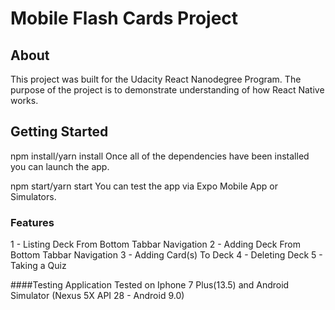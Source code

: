 # Mobile Flash Cards Project

## About

This project was built for the Udacity React Nanodegree Program. The purpose of the project is to demonstrate understanding of how React Native works.

## Getting Started

npm install/yarn install
Once all of the dependencies have been installed you can launch the app.

npm start/yarn start
You can test the app via Expo Mobile App or Simulators.

### Features
1 - Listing Deck From Bottom Tabbar Navigation
2 - Adding Deck From Bottom Tabbar Navigation
3 - Adding Card(s) To Deck
4 - Deleting Deck
5 - Taking a Quiz

####Testing
Application Tested on Iphone 7 Plus(13.5) and Android Simulator (Nexus 5X API 28 - Android 9.0)